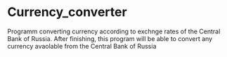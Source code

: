 # Currency_converter
Programm converting currency according to exchnge rates of the Central Bank of Russia.
After finishing, this program will be able to convert any currency avaolable from the Central Bank of Russia
